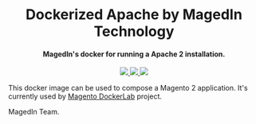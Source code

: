 <h1 align="center">Dockerized Apache by MagedIn Technology</h1>

<div align="center">
  <h4>MagedIn's docker for running a Apache 2 installation.</h4>
  <a href="http://httpd.apache.org/" target="_blank">
    <img src="https://img.shields.io/badge/apache-2.4-red?style=for-the-badge&logo=apache"/>
  </a>
  <a href="https://hub.docker.com/r/magedin/apache" target="_blank">
    <img src="https://img.shields.io/docker/pulls/magedin/apache?color=blue&style=for-the-badge"/>
  </a>
  <a href="https://hub.docker.com/r/magedin/apache" target="_blank">
    <img src="https://img.shields.io/docker/cloud/build/magedin/apache?color=blue&style=for-the-badge"/>
  </a>
</div>

This docker image can be used to compose a Magento 2 application. It's currently used by [Magento DockerLab](https://github.com/magedin/magento-dockerlab) project.

MagedIn Team.
